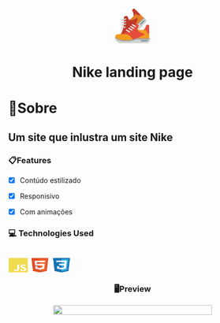 <p align="center"><img src="shoes.png" width="70px" height="70px"></p>
<h1 align="center" ><b>Nike landing page</b></h1><div>

<h1>🚀Sobre</h1>
    <h2>Um site que inlustra um site Nike </h2>

### 📋Features

- [x] Contúdo estilizado
- [x] Responisivo
- [x] Com animações
   
     
### 💻 Technologies Used 
 <div style="display: inline_block"><br>
  <img align="center" alt="Nelson-Js" height="30" width="40" src="https://raw.githubusercontent.com/devicons/devicon/master/icons/javascript/javascript-plain.svg">
  <img align="center" alt="Nelson-HTML" height="30" width="40" src="https://raw.githubusercontent.com/devicons/devicon/master/icons/html5/html5-original.svg">
  <img align="center" alt="Nelson-CSS" height="30" width="40" src="https://raw.githubusercontent.com/devicons/devicon/master/icons/css3/css3-original.svg">
</div>

<h3 align="center"><b> 🖥Preview</b></h3>

<p align="center">
    <img src="gif-hango.gif" width="80%" height="80%">
</p>
